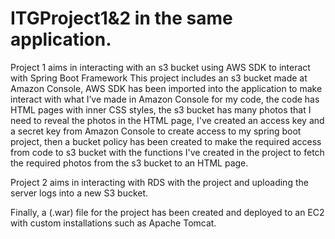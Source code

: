 # ITGProject1&2 in the same application.

Project 1 aims in interacting with an s3 bucket using AWS SDK to interact with Spring Boot Framework
This project includes an s3 bucket made at Amazon Console, AWS SDK has been imported into the application to make interact with what I’ve
made in Amazon Console for my code, the code has HTML pages with inner CSS
styles, the s3 bucket has many photos that I need to reveal the photos in the HTML page, 
I've created an access key and a secret key from Amazon Console to create access to my
spring boot project, then a bucket policy has been created to make the required access from code to s3
bucket with the functions I've created in the project to fetch the required photos from the s3 bucket to an HTML page.

Project 2 aims in interacting with RDS with the project and uploading the server logs into a new S3 bucket.

Finally, a (.war) file for the project has been created and deployed to an EC2 with custom installations such as Apache Tomcat.
